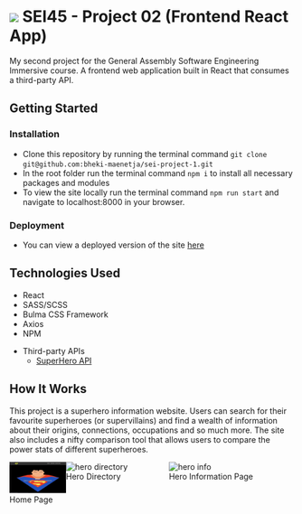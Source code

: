 # ![](https://ga-dash.s3.amazonaws.com/production/assets/logo-9f88ae6c9c3871690e33280fcf557f33.png) SEI45 - Project 02 (Frontend React App)
My second project for the General Assembly Software Engineering Immersive course. A frontend web application built in React that consumes a third-party API.

## Getting Started
### Installation
- Clone this repository by running the terminal command `git clone git@github.com:bheki-maenetja/sei-project-1.git`
- In the root folder run the terminal command `npm i` to install all necessary packages and modules
- To view the site locally run the terminal command `npm run start` and navigate to localhost:8000 in your browser.

### Deployment
- You can view a deployed version of the site [here](https://my-superhero-app.herokuapp.com/)

## Technologies Used
- React
- SASS/SCSS
- Bulma CSS Framework
- Axios
- NPM
* Third-party APIs
  * [SuperHero API](https://akabab.github.io/superhero-api/api/)

## How It Works
This project is a superhero information website. Users can search for their favourite superheroes (or supervillains) and find a wealth of information about their origins, connections, occupations and so much more. The site also includes a nifty comparison tool that allows users to compare the power stats of different superheroes.

<div style="display: flex; justify-content: space-between; width:100%">
	<a style="width: 100px">
		<img src="src/assets/screenshot-homePage.png" alt="home page"/>
		<figcaption>Home Page</figcaption>
	</a>
	<div style="flex-grow: 1">
		<img src="src/assets/screenshot-heroIndex.png" alt="hero directory" />
		<figcaption>Hero Directory</figcaption>
	</div>
	<div style="flex-grow: 1">
		<img src="src/assets/screenshot-heroShow.png" alt="hero info" />
		<figcaption>Hero Information Page</figcaption>
	</div>
</div>
